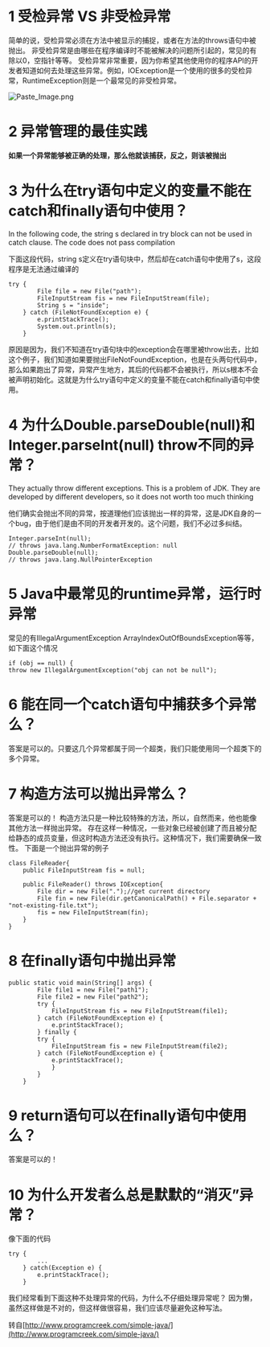 # 1 受检异常 VS 非受检异常

简单的说，受检异常必须在方法中被显示的捕捉，或者在方法的throws语句中被抛出。
非受检异常是由哪些在程序编译时不能被解决的问题所引起的，常见的有除以0，空指针等等。
受检异常非常重要，因为你希望其他使用你的程序API的开发者知道如何去处理这些异常。例如，IOException是一个使用的很多的受检异常，RuntimeException则是一个最常见的非受检异常。


![Paste_Image.png](http://upload-images.jianshu.io/upload_images/1234352-f24bfb513229e7b9.png?imageMogr2/auto-orient/strip%7CimageView2/2/w/1240)

# 2 异常管理的最佳实践

**如果一个异常能够被正确的处理，那么他就该捕获，反之，则该被抛出**

# 3 为什么在try语句中定义的变量不能在catch和finally语句中使用？

In the following code, the string s declared in try block can not be used in catch clause.
The code does not pass compilation

下面这段代码，string s定义在try语句块中，然后却在catch语句中使用了s，这段程序是无法通过编译的
```
try {
		File file = new File("path");
		FileInputStream fis = new FileInputStream(file);
		String s = "inside";
	} catch (FileNotFoundException e) {
		e.printStackTrace();
		System.out.println(s);
	}
```

原因是因为，我们不知道在try语句块中的exception会在哪里被throw出去，比如这个例子，我们知道如果要抛出FileNotFoundException，也是在头两句代码中，那么如果跑出了异常，异常产生地方，其后的代码都不会被执行，所以s根本不会被声明初始化。这就是为什么try语句中定义的变量不能在catch和finally语句中使用。

# 4 为什么Double.parseDouble(null)和Integer.parseInt(null) throw不同的异常？
They actually throw different exceptions. This is a problem of JDK. They are developed
by different developers, so it does not worth too much thinking

他们确实会抛出不同的异常，按道理他们应该抛出一样的异常，这是JDK自身的一个bug，由于他们是由不同的开发者开发的。这个问题，我们不必过多纠结。
```
Integer.parseInt(null);
// throws java.lang.NumberFormatException: null
Double.parseDouble(null);
// throws java.lang.NullPointerException
```

# 5 Java中最常见的runtime异常，运行时异常

常见的有IllegalArgumentException ArrayIndexOutOfBoundsException等等，如下面这个情况
```
if (obj == null) {
throw new IllegalArgumentException("obj can not be null");
```

# 6 能在同一个catch语句中捕获多个异常么？

答案是可以的。只要这几个异常都属于同一个超类，我们只能使用同一个超类下的多个异常。

# 7 构造方法可以抛出异常么？

答案是可以的！
构造方法只是一种比较特殊的方法，所以，自然而来，他也能像其他方法一样抛出异常。
存在这样一种情况，一些对象已经被创建了而且被分配给静态的成员变量，但这时构造方法还没有执行。这种情况下，我们需要确保一致性。
下面是一个抛出异常的例子
```
class FileReader{
	public FileInputStream fis = null;
 
	public FileReader() throws IOException{
		File dir = new File(".");//get current directory
		File fin = new File(dir.getCanonicalPath() + File.separator + "not-existing-file.txt");
		fis = new FileInputStream(fin);
	}
}
```

# 8 在finally语句中抛出异常
```
public static void main(String[] args) {
		File file1 = new File("path1");
		File file2 = new File("path2");
		try {
			FileInputStream fis = new FileInputStream(file1);
		} catch (FileNotFoundException e) {
			e.printStackTrace();
		} finally {
		try {
			FileInputStream fis = new FileInputStream(file2);
		} catch (FileNotFoundException e) {
			e.printStackTrace();
			}
		}
	}
```

# 9 return语句可以在finally语句中使用么？

答案是可以的！

# 10 为什么开发者么总是默默的“消灭”异常？

像下面的代码
```
try {
		...
	} catch(Exception e) {
		e.printStackTrace();
	}
```
我们经常看到下面这种不处理异常的代码，为什么不仔细处理异常呢？
因为懒，虽然这样做是不对的，但这样做很容易，我们应该尽量避免这种写法。

转自[http://www.programcreek.com/simple-java/](http://www.programcreek.com/simple-java/)
